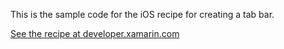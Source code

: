 This is the sample code for the iOS recipe for creating a tab bar.

[See the recipe at developer.xamarin.com](http://developer.xamarin.com/recipes/ios/content_controls/tab_bar/create_a_tab_bar/)

